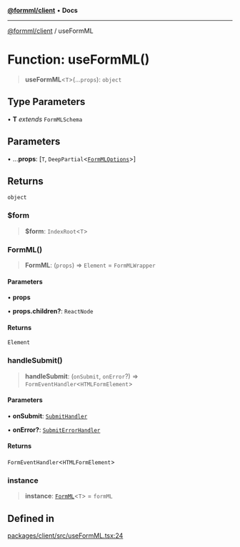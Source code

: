 [**@formml/client**](../README.md) • **Docs**

---

[@formml/client](../globals.md) / useFormML

# Function: useFormML()

> **useFormML**\<`T`\>(...`props`): `object`

## Type Parameters

• **T** _extends_ `FormMLSchema`

## Parameters

• ...**props**: [`T`, `DeepPartial`\<[`FormMLOptions`](../type-aliases/FormMLOptions.md)\>]

## Returns

`object`

### $form

> **$form**: `IndexRoot`\<`T`\>

### FormML()

> **FormML**: (`props`) => `Element` = `FormMLWrapper`

#### Parameters

• **props**

• **props.children?**: `ReactNode`

#### Returns

`Element`

### handleSubmit()

> **handleSubmit**: (`onSubmit`, `onError`?) => `FormEventHandler`\<`HTMLFormElement`\>

#### Parameters

• **onSubmit**: [`SubmitHandler`](../type-aliases/SubmitHandler.md)

• **onError?**: [`SubmitErrorHandler`](../type-aliases/SubmitErrorHandler.md)

#### Returns

`FormEventHandler`\<`HTMLFormElement`\>

### instance

> **instance**: [`FormML`](../classes/FormML.md)\<`T`\> = `formML`

## Defined in

[packages/client/src/useFormML.tsx:24](https://github.com/formml/formml/blob/fed46848d8032d8aeab7f7fad75fbc02dc65656a/packages/client/src/useFormML.tsx#L24)
